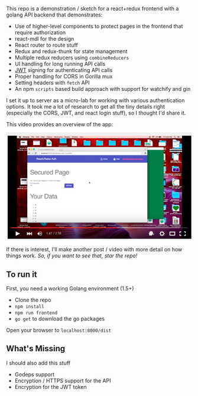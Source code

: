 This repo is a demonstration / sketch for a react+redux frontend with a golang API  backend that demonstrates:

* Use of higher-level components to protect pages in the frontend that require authorization
* react-mdl for the design
* React router to route stuff
* Redux and redux-thunk for state management
* Multiple redux reducers using `combineReducers`
* UI handling for long running API calls
* [JWT](http://jwt.io/) signing for authenticating API calls
* Proper handling for CORS in Gorilla mux
* Setting headers with `fetch` API
* An npm `scripts` based build approach with support for watchify and gin

I set it up to server as a micro-lab for working with various authentication options.  It took me a lot of research to get all the tiny details right (especially the CORS, JWT, and react login stuff), so I thought I'd share it.

This video provides an overview of the app:

[![react+redux frontend / golang backend](video-poster.png)](https://youtu.be/yp7UqOfNTZ4)

If there is interest, I'll make another post / video with more detail on how things work.  *So, if you want to see that, star the repo!*

## To run it

First, you need a working Golang environment (1.5+)
* Clone the repo
* `npm install`
* `npm run frontend`
* `go get` to download the go packages

Open your browser to `localhost:8000/dist`

## What's Missing

I should also add this stuff

* Godeps support
* Encryption / HTTPS support for the API
* Encryption for the JWT token
